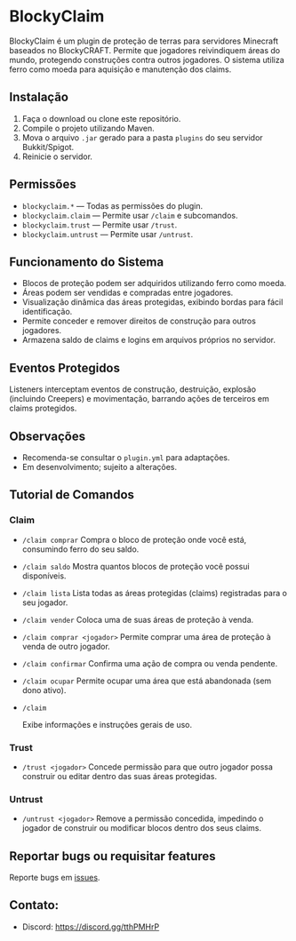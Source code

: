 # BlockyClaim
BlockyClaim é um plugin de proteção de terras para servidores Minecraft baseados no BlockyCRAFT. Permite que jogadores reivindiquem áreas do mundo, protegendo construções contra outros jogadores. O sistema utiliza ferro como moeda para aquisição e manutenção dos claims.

## Instalação
1. Faça o download ou clone este repositório.
2. Compile o projeto utilizando Maven.
3. Mova o arquivo `.jar` gerado para a pasta `plugins` do seu servidor Bukkit/Spigot.
4. Reinicie o servidor.

## Permissões
- `blockyclaim.*` — Todas as permissões do plugin.
- `blockyclaim.claim` — Permite usar `/claim` e subcomandos.
- `blockyclaim.trust` — Permite usar `/trust`.
- `blockyclaim.untrust` — Permite usar `/untrust`.

## Funcionamento do Sistema
- Blocos de proteção podem ser adquiridos utilizando ferro como moeda.
- Áreas podem ser vendidas e compradas entre jogadores.
- Visualização dinâmica das áreas protegidas, exibindo bordas para fácil identificação.
- Permite conceder e remover direitos de construção para outros jogadores.
- Armazena saldo de claims e logins em arquivos próprios no servidor.

## Eventos Protegidos

Listeners interceptam eventos de construção, destruição, explosão (incluindo Creepers) e movimentação, barrando ações de terceiros em claims protegidos.

## Observações

- Recomenda-se consultar o `plugin.yml` para adaptações.
- Em desenvolvimento; sujeito a alterações.

## Tutorial de Comandos

### Claim
- `/claim comprar`
  Compra o bloco de proteção onde você está, consumindo ferro do seu saldo.

- `/claim saldo`
  Mostra quantos blocos de proteção você possui disponíveis.

- `/claim lista`
  Lista todas as áreas protegidas (claims) registradas para o seu jogador.

- `/claim vender`
  Coloca uma de suas áreas de proteção à venda.

- `/claim comprar <jogador>`
  Permite comprar uma área de proteção à venda de outro jogador.

- `/claim confirmar`
  Confirma uma ação de compra ou venda pendente.

- `/claim ocupar`
  Permite ocupar uma área que está abandonada (sem dono ativo).

- `/claim`

  Exibe informações e instruções gerais de uso.

### Trust
- `/trust <jogador>`
  Concede permissão para que outro jogador possa construir ou editar dentro das suas áreas protegidas.

### Untrust
- `/untrust <jogador>`
  Remove a permissão concedida, impedindo o jogador de construir ou modificar blocos dentro dos seus claims.

## Reportar bugs ou requisitar features
Reporte bugs em [issues](https://github.com/andradecore/BlockyClaim/issues).

## Contato:
- Discord: https://discord.gg/tthPMHrP